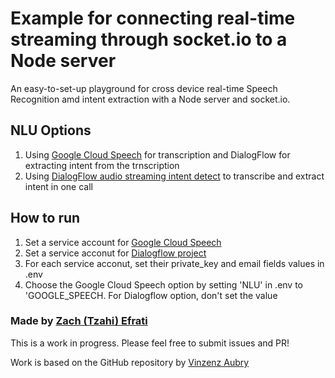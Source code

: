 # Example for connecting real-time streaming through socket.io to a Node server
An easy-to-set-up playground for cross device real-time Speech Recognition amd intent extraction with a Node server and socket.io.

## NLU Options 
1. Using [Google Cloud Speech](https://cloud.google.com/speech-to-text/) for transcription and DialogFlow for extracting intent from the trnscription
2. Using [DialogFlow audio streaming intent detect](https://dialogflow.com/docs/reference/api-v2/rpc/google.cloud.dialogflow.v2#google.cloud.dialogflow.v2.StreamingDetectIntentRequest) to transcribe and extract intent in one call

## How to run
1. Set a service account for [Google Cloud Speech](https://cloud.google.com/speech/docs/quickstart ) 
2. Set a service acconut for [Dialogflow project](https://medium.com/@tzahi/how-to-setup-dialogflow-v2-authentication-programmatically-with-node-js-b37fa4815d89)
3. For each service acconut, set their private_key and email fields values in .env
4. Choose the Google Cloud Speech option by setting 'NLU' in .env to 'GOOGLE_SPEECH. For Dialogflow option, don't set the value

### Made by [Zach (Tzahi) Efrati](http://linkedin.com/in/efrati) 

This is a work in progress. Please feel free to submit issues and PR!

Work is based on the GitHub repository by [Vinzenz Aubry](https://github.com/vin-ni/Google-Cloud-Speech-Node-Socket-Playground)
